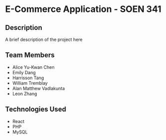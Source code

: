 # E-Commerce Application - SOEN 341

## Description
A brief description of the project here

## Team Members
- Alice Yu-Kwan Chen
- Emily Dang
- Harrisson Tang
- William Tremblay
- Alan Matthew Vadlakunta
- Leon Zhang

## Technologies Used
- React
- PHP
- MySQL
